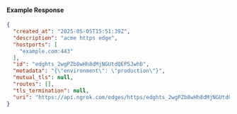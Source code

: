 <!-- Code generated for API Clients. DO NOT EDIT. -->

#### Example Response

```json
{
  "created_at": "2025-05-05T15:51:39Z",
  "description": "acme https edge",
  "hostports": [
    "example.com:443"
  ],
  "id": "edghts_2wgPZb8wHh8dMjNGUtdQEP5JwhD",
  "metadata": "{\"environment\": \"production\"}",
  "mutual_tls": null,
  "routes": [],
  "tls_termination": null,
  "uri": "https://api.ngrok.com/edges/https/edghts_2wgPZb8wHh8dMjNGUtdQEP5JwhD"
}
```
